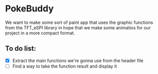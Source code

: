 # PokeBuddy
We want to make some sort of paint app that uses the graphic functions from the TFT_eSPI library in hope that we make some animatios for our project in a more compact format.
## **To do list:**
- [X] Extract the main functions we're gonna use from the header file
- [ ] Find a way to take the function result and display it

